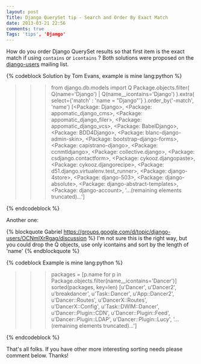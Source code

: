 ```yaml
---
layout: post
Title: Django QuerySet tip - Search and Order By Exact Match
date: 2013-03-21 22:56
comments: true
Tags: 'tips', 'Django'
---
```


How do you order Django QuerySet results so that first item is the
exact match if using `contains` or `icontains` ? Both solutions were proposed on the
[django-users](https://groups.google.com/d/topic/django-users/OCNmIXrRgag/discussion)
mailing list.

{% codeblock Solution by Tom Evans, example is mine lang:python %}
>>> from django.db.models import Q
>>> Package.objects.filter(
        Q(name='Django') | Q(name__icontains='Django')
    ).extra(
        select={'match' : 'name = "Django"'}
    ).order_by('-match', 'name')
[<Package: Django>, <Package: appomatic_django_cms>, <Package: appomatic_django_filer>,
<Package: appomatic_django_vcs>, <Package: BabelDjango>, <Package: BDD4Django>,
<Package: blanc-django-admin-skin>, <Package: bootstrap-django-forms>,
<Package: capistrano-django>, <Package: ccnmtldjango>, <Package: collective.django>,
<Package: csdjango.contactform>, <Package: cykooz.djangopaste>,
<Package: cykooz.djangorecipe>, <Package: d51.django.virtualenv.test_runner>,
<Package: django-4store>, <Package: django-503>, <Package: django-absolute>,
<Package: django-abstract-templates>, <Package: django-account>,
'...(remaining elements truncated)...']
>>> 
{% endcodeblock %}

Another one:

{% blockquote Gabriel https://groups.google.com/d/topic/django-users/OCNmIXrRgag/discussion %}
I'm not sure this is the right way, but you could drop the Q objects, use
only icontains and sort by the length of 'name'
{% endblockquote %}

{% codeblock Example is mine lang:python %}
>>> packages = [p.name for p in Package.objects.filter(name__icontains='Dancer')]
>>> sorted(packages, key=len)
[u'Dancer', u'Dancer2', u'breakdancer', u'Task::Dancer', u'App::Dancer2', u'Dancer::Routes',
u'DancerX::Routes', u'DancerX::Config', u'Task::DWIM::Dancer', u'Dancer::Plugin::CDN',
u'Dancer::Plugin::Feed', u'Dancer::Plugin::LDAP', u'Dancer::Plugin::Lucy', 
'...(remaining elements truncated)...']
>>> 
{% endcodeblock %}

That's all folks. If you have other more interesting sorting needs please comment below.
Thanks!
